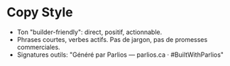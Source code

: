 # Copy Style
- Ton "builder-friendly": direct, positif, actionnable.
- Phrases courtes, verbes actifs. Pas de jargon, pas de promesses commerciales.
- Signatures outils: "Généré par Parlios — parlios.ca · #BuiltWithParlios"
